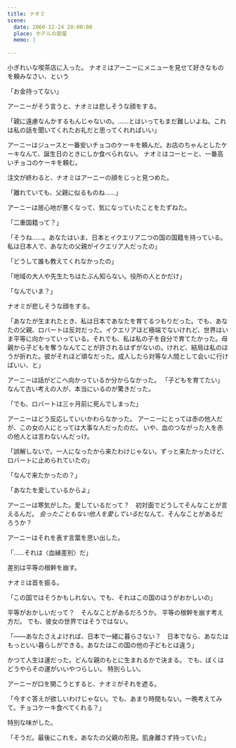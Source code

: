 ```yaml
---
title: ナオミ
scene:
  date: 2060-12-24 20:00:00
  place: ホテルの部屋
  memo: |
    
---
```


小ぎれいな喫茶店に入った。
ナオミはアーニーにメニューを見せて好きなものを頼みなさい、という

「お金持ってない」

アーニーがそう言うと、ナオミは悲しそうな顔をする。

「親に遠慮なんかするもんじゃないの。……とはいってもまだ難しいよね。これは私の話を聞いてくれたお礼だと思ってくれればいい」

アーニーはジュースと一番安いチョコのケーキを頼んだ。お店のちゃんとしたケーキなんて、誕生日のときにしか食べられない。
ナオミはコーヒーと、一番高いチョコのケーキを頼む。

注文が終わると、ナオミはアーニーの顔をじっと見つめた。

「離れていても、父親に似るものね……」

アーニーは居心地が悪くなって、気になっていたことをたずねた。

「二重国籍って？」

「そうね……。あなたはいま、日本とイクエリア二つの国の国籍を持っている。私は日本人で、あなたの父親がイクエリア人だったの」

「どうして誰も教えてくれなかったの」

「地域の大人や先生たちはたぶん知らない。役所の人とかだけ」

「なんでいま？」

ナオミが悲しそうな顔をする。

「あなたが生まれたとき、私は日本であなたを育てるつもりだった。でも、あなたの父親、ロバートは反対だった。イクエリアほど極端でないけれど、世界はいま平等に向かっていっている。それでも、私は私の子を自分で育てたかった。母親から子どもを奪うなんてことが許されるはずがないの。けれど、結局は私のほうが折れた。彼がそれほど頑なだった。成人したら対等な人間として会いに行けばいい、と」

アーニーは話がどこへ向かっているか分からなかった。
「子どもを育てたい」なんて古い考えの人が、本当にいるのが驚きだった。

「でも、ロバートは三ヶ月前に死んでしまった」

アーニーはどう反応していいかわらなかった。
アーニーにとっては赤の他人だが、この女の人にとっては大事な人だったのだ。
いや、血のつながった人を赤の他人とは言わないんだっけ。

「誤解しないで。一人になったから来たわけじゃない。ずっと来たかったけど、ロバートに止められていたの」

「なんで来たかったの？」

「あなたを愛しているからよ」

アーニーは寒気がした。愛しているだって？　初対面でどうしてそんなことが言えるんだ。
*会ったこともない他人を愛している*だなんて、そんなことがあるだろうか？

アーニーはそれを表す言葉を思い出した。

「……それは〈血縁差別〉だ」

差別は平等の根幹を崩す。

ナオミは首を振る。

「この国ではそうかもしれない。でも、それはこの国のほうがおかしいの」

平等がおかしいだって？　そんなことがあるだろうか。
平等の根幹を崩す考え方だ。
でも、彼女の世界ではそうではない。

「――あなたさえよければ、日本で一緒に暮らさない？　日本でなら、あなたはもっといい暮らしができる。あなたはこの国の他の子どもとは違う」

かつて人生は運だった。どんな親のもとに生まれるかで決まる。
でも、ぼくはどうやらその運がいいやつらしい。
特別らしい。

アーニーが口を開こうとすると、ナオミがそれを遮る。

「今すぐ答えが欲しいわけじゃない。でも、あまり時間もない。一晩考えてみて。チョコケーキ食べてくれる？」

特別な味がした。

「そうだ。最後にこれを。あなたの父親の形見。肌身離さず持っていた」

